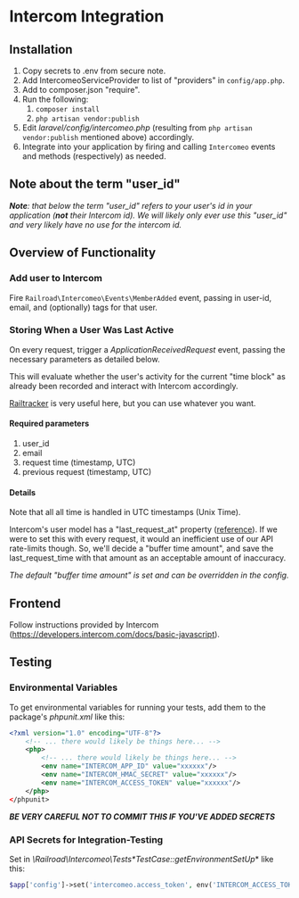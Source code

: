 
Intercom Integration
====================

Installation
------------

1. Copy secrets to .env from secure note. 
1. Add IntercomeoServiceProvider to list of "providers" in `config/app.php`.
1. Add to composer.json "require".
1. Run the following:
    1. `composer install`
    1. `php artisan vendor:publish`
1. Edit *laravel/config/intercomeo.php* (resulting from `php artisan vendor:publish` mentioned above) accordingly.
1. Integrate into your application by firing and calling `Intercomeo` events and methods (respectively) as needed.


Note about the term "user_id"
-----------------------------

***Note**: that below the term "user_id" refers to your user's id *in your application* (**not** their Intercom id). We will likely only ever use this "user_id" and very likely have no use for the intercom id.* 


Overview of Functionality
-------------------------


### Add user to Intercom

Fire `Railroad\Intercomeo\Events\MemberAdded` event, passing in user-id, email, and (optionally) tags for that user.


### Storing When a User Was Last Active

On every request, trigger a *ApplicationReceivedRequest* event, passing the necessary parameters as detailed below.

This will evaluate whether the user's activity for the current "time block" as already been recorded and interact with Intercom accordingly.

[Railtracker](http://github.com/railroadmedia/railtracker) is very useful here, but you can use whatever you want.

#### Required parameters

1. user_id
2. email
3. request time (timestamp, UTC)
4. previous request (timestamp, UTC)


#### Details

Note that all all time is handled in UTC timestamps (Unix Time).

Intercom's user model has a "last_request_at" property ([reference](
https://developers.intercom.com/v2.0/reference#user-model)). If we were to set this with every request, it would an inefficient use of our API rate-limits though. So, we'll decide a "buffer time amount", and save the last_request_time with that amount as an acceptable amount of inaccuracy.

*The default "buffer time amount" is set and can be overridden in the config.*


Frontend
------------------

Follow instructions provided by Intercom (https://developers.intercom.com/docs/basic-javascript).


Testing
-------

### Environmental Variables

To get environmental variables for running your tests, add them to the package's *phpunit.xml* like this:

```xml
<?xml version="1.0" encoding="UTF-8"?>
    <!-- ... there would likely be things here... -->
    <php>
        <!-- ... there would likely be things here... -->
        <env name="INTERCOM_APP_ID" value="xxxxxx"/>
        <env name="INTERCOM_HMAC_SECRET" value="xxxxxx"/>
        <env name="INTERCOM_ACCESS_TOKEN" value="xxxxxx"/>
    </php>
</phpunit>
```

***BE VERY CAREFUL NOT TO COMMIT THIS IF YOU'VE ADDED SECRETS*** 


### API Secrets for Integration-Testing

Set in *\Railroad\Intercomeo\Tests\**TestCase::getEnvironmentSetUp*** like this:

```php
$app['config']->set('intercomeo.access_token', env('INTERCOM_ACCESS_TOKEN'));